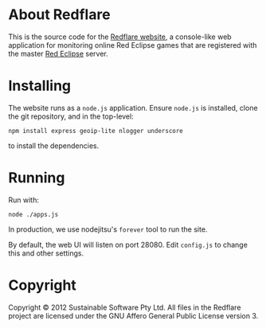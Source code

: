 # About Redflare

This is the source code for the
[Redflare website](http://redflare.ofthings.net), a console-like
web application for monitoring online Red Eclipse games that
are registered with the master [Red Eclipse](http://www.redeclipse.net/)
server.

# Installing

The website runs as a `node.js` application. Ensure `node.js` is installed,
clone the git repository, and in the top-level:

    npm install express geoip-lite nlogger underscore

to install the dependencies.

# Running

Run with:

    node ./apps.js

In production, we use nodejitsu's `forever` tool to run the site.

By default, the web UI will listen on port 28080. Edit `config.js` to
change this and other settings.

# Copyright

Copyright &copy; 2012 Sustainable Software Pty Ltd. All files in the Redflare 
project are licensed under the GNU Affero General Public License version 3.
